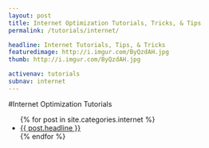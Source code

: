 ```yaml
---
layout: post
title: Internet Optimization Tutorials, Tricks, & Tips
permalink: /tutorials/internet/

headline: Internet Tutorials, Tips, & Tricks
featuredimage: http://i.imgur.com/ByQzdAH.jpg
thumb: http://i.imgur.com/ByQzdAH.jpg

activenav: tutorials
subnav: internet
---
```

#Internet Optimization Tutorials
<ul class="postlist">
	{% for post in site.categories.internet %}
		<li class="col-sm-4">
			<div class="pull-left overlayimg" style="background: url({{ post.thumb }}) center center; background-size: cover;">
				<div class="overlaycontainer"><span class="overlaytxt"><a href="{{ site.baseurl }}{{ post.url }}">{{ post.headline }}</a></span></div>
			</div>
		</li>
	{% endfor %}
</ul>
<div class="clearfix"></div>